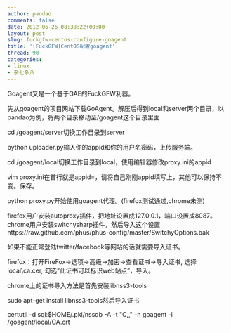 ```yaml
---
author: pandao
comments: false
date: 2012-06-26 08:38:22+00:00
layout: post
slug: fuckgfw-centos-configure-goagent
title: '[FuckGFW]CentOS配置goagent'
thread: 90
categories:
- linux
- 杂七杂八
---
```


Goagent又是一个基于GAE的FuckGFW利器。

先从goagent的项目网站下载GoAgent。解压后得到local和server两个目录，以pandao为例，将两个目录移动至/goagent这个目录里面

cd /goagent/server切换工作目录到server

python uploader.py输入你的appid和你的用户名密码，上传服务端。

cd /goagent/local切换工作目录到local，使用编辑器修改proxy.ini的appid

vim proxy.ini在首行就是appid=，请将自己刚刚appid填写上，其他可以保持不变。保存。

python proxy.py开始使用goagent代理。(firefox测试通过,chrome未测)

firefox用户安装autoproxy插件，把地址设置成127.0.0.1，端口设置成8087。
chrome用户安装switchysharp插件，然后导入这个设置https://raw.github.com/phus/phus-config/master/SwitchyOptions.bak

如果不能正常登陆twitter/facebook等网站的话就需要导入证书。

firefox：打开FireFox->选项->高级->加密->查看证书->导入证书, 选择local\ca.cer, 勾选“此证书可以标识web站点”，导入。

chrome上的证书导入方法是首先安裝libnss3-tools

sudo apt-get install libnss3-tools然后导入证书

certutil -d sql:$HOME/.pki/nssdb -A -t "C,," -n goagent -i /goagent/local/CA.crt
